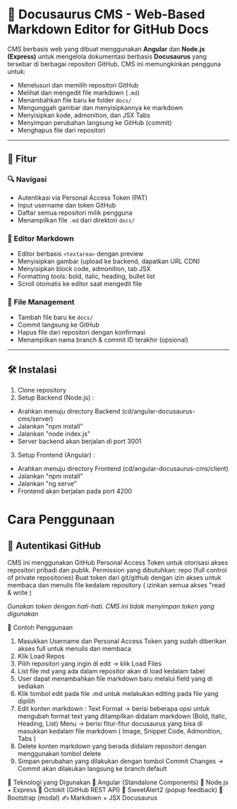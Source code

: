 # 🧩 Docusaurus CMS - Web-Based Markdown Editor for GitHub Docs

CMS berbasis web yang dibuat menggunakan **Angular** dan **Node.js (Express)** untuk mengelola dokumentasi berbasis **Docusaurus** yang tersebar di berbagai repositori GitHub. CMS ini memungkinkan pengguna untuk:

- Menelusuri dan memilih repositori GitHub
- Melihat dan mengedit file markdown (`.md`)
- Menambahkan file baru ke folder `docs/`
- Mengunggah gambar dan menyisipkannya ke markdown
- Menyisipkan kode, admonition, dan JSX Tabs
- Menyimpan perubahan langsung ke GitHub (commit)
- Menghapus file dari repositori

---

## 🚀 Fitur

### 🔍 Navigasi
- Autentikasi via Personal Access Token (PAT)
- Input username dan token GitHub
- Daftar semua repositori milik pengguna
- Menampilkan file `.md` dari direktori `docs/`

### 📄 Editor Markdown
- Editor berbasis `<textarea>` dengan preview
- Menyisipkan gambar (upload ke backend, dapatkan URL CDN)
- Menyisipkan block code, admonition, tab JSX
- Formatting tools: bold, italic, heading, bullet list
- Scroll otomatis ke editor saat mengedit file

### 📁 File Management
- Tambah file baru ke `docs/`
- Commit langsung ke GitHub
- Hapus file dari repositori dengan konfirmasi
- Menampilkan nama branch & commit ID terakhir (opsional)

---

## 🛠️ Instalasi

1. Clone repository 
2. Setup Backend (Node.js) :
- Arahkan menuju directory Backend (cd/angular-docusaurus-cms/server)
- Jalankan "npm install"
- Jalankan "node index.js"
- Server backend akan berjalan di port 3001
3. Setup Frontend (Angular) :
- Arahkan menuju directory Frontend (cd/angular-docusaurus-cms/client)
- Jalankan "npm install"
- Jalankan "ng serve"
- Frontend akan berjalan pada port 4200


# Cara Penggunaan

## 🔐 Autentikasi GitHub
CMS ini menggunakan GitHub Personal Access Token untuk otorisasi akses repositori pribadi dan publik.
Permission yang dibutuhkan:
repo (full control of private repositories)
Buat token dari git/github dengan izin akses untuk membaca dan menulis file kedalam repository ( izinkan semua akses "read & write )

*Gunakan token dengan hati-hati. CMS ini tidak menyimpan token yang digunakan*


🧪 Contoh Penggunaan
1. Masukkan Username dan Personal Access Token yang sudah diberikan akses full untuk menulis dan membaca
2. Klik Load Repos
3. Pilih repositori yang ingin di edit → klik Load Files
4. List file md yang ada dalam repositor akan di load kedalam tabel
5. User dapat menambahkan file markdown baru melalui field yang di sediakan
6. Klik tombol edit pada file .md untuk melakukan editing pada file yang dipilih
7. Edit konten markdown :
Text Format -> berisi beberapa opsi untuk mengubah format text yang ditampilkan didalam markdown (Bold, Italic, Heading, List)
Menu -> berisi fitur-fitur docusaurus yang bisa di masukkan kedalam file markdown ( Image, Snippet Code, Admonition, Tabs )
8. Delete konten markdown yang berada didalam repositori dengan menggunakan tombol delete
9. Simpan perubahan yang dilakukan dengan tombol Commit Changes -> Commit akan dilakukan langsung ke branch default

🧱 Teknologi yang Digunakan
🔹 Angular (Standalone Components)
🔸 Node.js + Express
🐙 Octokit (GitHub REST API)
🍬 SweetAlert2 (popup feedback)
🧱 Bootstrap (modal)
✍️ Markdown + JSX Docusaurus
